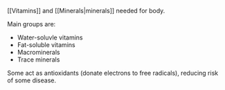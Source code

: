 [[Vitamins]] and [[Minerals|minerals]] needed for body.

Main groups are:
- Water-soluvle vitamins
- Fat-soluble vitamins
- Macrominerals
- Trace minerals

Some act as antioxidants (donate electrons to free radicals), reducing risk of some disease.
